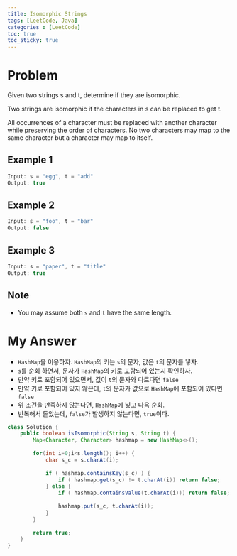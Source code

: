 ```yaml
---
title: Isomorphic Strings
tags: [LeetCode, Java]
categories : [LeetCode]
toc: true
toc_sticky: true
---
```


# Problem

Given two strings s and t, determine if they are isomorphic.

Two strings are isomorphic if the characters in s can be replaced to get t.

All occurrences of a character must be replaced with another character while preserving the order of characters. No two characters may map to the same character but a character may map to itself.

## Example 1

```swift
Input: s = "egg", t = "add"
Output: true
```

## Example 2

```swift
Input: s = "foo", t = "bar"
Output: false
```

## Example 3

```swift
Input: s = "paper", t = "title"
Output: true
```

## Note

* You may assume both `s` and `t` have the same length.

# My Answer

* `HashMap`을 이용하자. `HashMap`의 키는 `s`의 문자, 값은 `t`의 문자를 넣자.
* `s`를 순회 하면서, 문자가 `HashMap`의 키로 포함되어 있는지 확인하자.
* 만약 키로 포함되어 있으면서, 값이 `t`의 문자와 다르다면 `false`
* 만약 키로 포함되어 있지 않은데, `t`의 문자가 값으로 `HashMap`에 포함되어 있다면 `false`
* 위 조건을 만족하지 않는다면, `HashMap`에 넣고 다음 순회.
* 반복해서 돌았는데, `false`가 발생하지 않는다면, `true`이다.

```java
class Solution {
    public boolean isIsomorphic(String s, String t) {
        Map<Character, Character> hashmap = new HashMap<>();
        
        for(int i=0;i<s.length(); i++) {
            char s_c = s.charAt(i);
            
            if ( hashmap.containsKey(s_c) ) {
                if ( hashmap.get(s_c) != t.charAt(i)) return false;
            } else {
                if ( hashmap.containsValue(t.charAt(i))) return false;
                
                hashmap.put(s_c, t.charAt(i));               
            }             
        }
        
        return true;
    }
}
```

